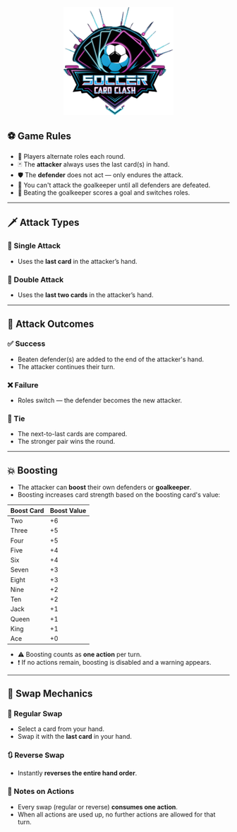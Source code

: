 <p align="center">
  <img src="../images/data/logo/logoCut.png" alt="Logo" width="250"/>
</p>

## ⚽ Game Rules

- 🔄 Players alternate roles each round.
- 🃏 The **attacker** always uses the last card(s) in hand.
- 🛡️ The **defender** does not act — only endures the attack.
- 🚫 You can't attack the goalkeeper until all defenders are defeated.
- 🥅 Beating the goalkeeper scores a goal and switches roles.

---

## 🗡️ Attack Types

### 🔹 Single Attack
- Uses the **last card** in the attacker’s hand.

### 🔸 Double Attack
- Uses the **last two cards** in the attacker’s hand.

---

## 🎯 Attack Outcomes

### ✅ Success
- Beaten defender(s) are added to the end of the attacker's hand.
- The attacker continues their turn.

### ❌ Failure
- Roles switch — the defender becomes the new attacker.

### 🤝 Tie
- The next-to-last cards are compared.
- The stronger pair wins the round.

---

## 💥 Boosting

- The attacker can **boost** their own defenders or **goalkeeper**.
- Boosting increases card strength based on the boosting card's value:

| Boost Card | Boost Value |
|------------|-------------|
| Two        | +6          |
| Three      | +5          |
| Four       | +5          |
| Five       | +4          |
| Six        | +4          |
| Seven      | +3          |
| Eight      | +3          |
| Nine       | +2          |
| Ten        | +2          |
| Jack       | +1          |
| Queen      | +1          |
| King       | +1          |
| Ace        | +0          |

- ⚠️ Boosting counts as **one action** per turn.
- ❗ If no actions remain, boosting is disabled and a warning appears.

---

## 🔄 Swap Mechanics

### 🔁 Regular Swap
- Select a card from your hand.
- Swap it with the **last card** in your hand.

### 🔃 Reverse Swap
- Instantly **reverses the entire hand order**.

### 📌 Notes on Actions
- Every swap (regular or reverse) **consumes one action**.
- When all actions are used up, no further actions are allowed for that turn.
